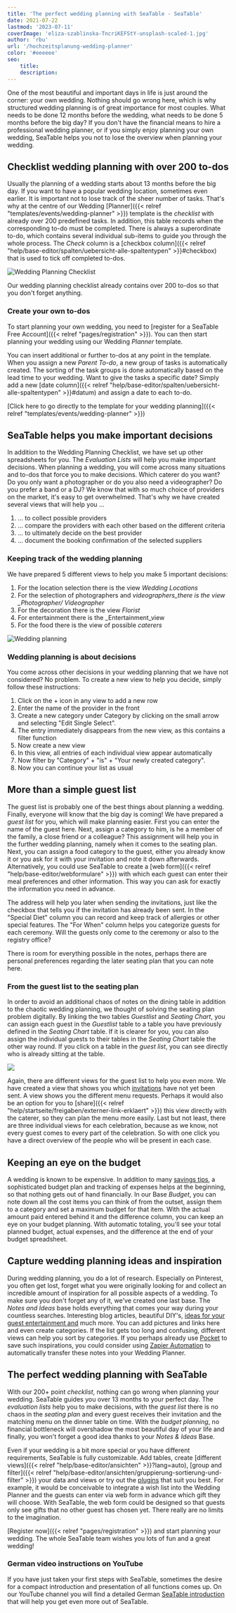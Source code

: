 ```yaml
---
title: 'The perfect wedding planning with SeaTable - SeaTable'
date: 2021-07-22
lastmod: '2023-07-11'
coverImage: 'eliza-szablinska-TncriKEFStY-unsplash-scaled-1.jpg'
author: 'rbu'
url: '/hochzeitsplanung-wedding-planner'
color: '#eeeeee'
seo:
    title:
    description:
---
```


One of the most beautiful and important days in life is just around the corner: your own wedding. Nothing should go wrong here, which is why structured wedding planning is of great importance for most couples. What needs to be done 12 months before the wedding, what needs to be done 5 months before the big day? If you don't have the financial means to hire a professional wedding planner, or if you simply enjoy planning your own wedding, SeaTable helps you not to lose the overview when planning your wedding.

## Checklist wedding planning with over 200 to-dos

Usually the planning of a wedding starts about 13 months before the big day. If you want to have a popular wedding location, sometimes even earlier. It is important not to lose track of the sheer number of tasks. That's why at the centre of our Wedding [Planner]({{< relref "templates/events/wedding-planner" >}}) template is the _checklist_ with already over 200 predefined tasks. In addition, this table records when the corresponding to-do must be completed. There is always a superordinate to-do, which contains several individual sub-items to guide you through the whole process. The _Check_ column is a [checkbox column]({{< relref "help/base-editor/spalten/uebersicht-alle-spaltentypen" >}}#checkbox) that is used to tick off completed to-dos.

![Wedding Planning Checklist](wedding-more-than-200-todos.png)

Our wedding planning checklist already contains over 200 to-dos so that you don't forget anything.

### Create your own to-dos

To start planning your own wedding, you need to [register for a SeaTable Free Account]({{< relref "pages/registration" >}}). You can then start planning your wedding using our Wedding _Planner_ template.

You can insert additional or further to-dos at any point in the template. When you assign a new _Parent To-do_, a new group of tasks is automatically created. The sorting of the task groups is done automatically based on the lead time to your wedding. Want to give the tasks a specific date? Simply add a new [date column]({{< relref "help/base-editor/spalten/uebersicht-alle-spaltentypen" >}}#datum) and assign a date to each to-do.

[Click here to go directly to the template for your wedding planning]({{< relref "templates/events/wedding-planner" >}})

## SeaTable helps you make important decisions

In addition to the Wedding Planning Checklist, we have set up other spreadsheets for you. The _Evaluation Lists_ will help you make important decisions. When planning a wedding, you will come across many situations and to-dos that force you to make decisions. Which caterer do you want? Do you only want a photographer or do you also need a videographer? Do you prefer a band or a DJ? We know that with so much choice of providers on the market, it's easy to get overwhelmed. That's why we have created several views that will help you ...

1. ... to collect possible providers
2. ... compare the providers with each other based on the different criteria
3. ... to ultimately decide on the best provider
4. ... document the booking confirmation of the selected suppliers

### Keeping track of the wedding planning

We have prepared 5 different views to help you make 5 important decisions:

1. For the location selection there is the view _Wedding Locations_
2. For the selection of photographers and _videographers_there is the view \_Photographer/ Videographer_
3. For the decoration there is the view _Florist_
4. For entertainment there is the \_Entertainment_view
5. For the food there is the view of possible _caterers_

![Wedding planning](Bildschirmfoto-2021-07-13-um-13.46.17-1.png)

### Wedding planning is about decisions

You come across other decisions in your wedding planning that we have not considered? No problem. To create a new view to help you decide, simply follow these instructions:

1. Click on the + icon in any view to add a new row
2. Enter the name of the provider in the front
3. Create a new category under Category by clicking on the small arrow and selecting "Edit Single Select".
4. The entry immediately disappears from the new view, as this contains a filter function
5. Now create a new view
6. In this view, all entries of each individual view appear automatically
7. Now filter by "Category" + "is" + "Your newly created category".
8. Now you can continue your list as usual

## More than a simple guest list

The guest list is probably one of the best things about planning a wedding. Finally, everyone will know that the big day is coming! We have prepared a _guest list_ for you, which will make planning easier. First you can enter the name of the guest here. Next, assign a category to him, is he a member of the family, a close friend or a colleague? This assignment will help you in the further wedding planning, namely when it comes to the seating plan. Next, you can assign a food category to the guest, either you already know it or you ask for it with your invitation and note it down afterwards. Alternatively, you could use SeaTable to create a [web form]({{< relref "help/base-editor/webformulare" >}}) with which each guest can enter their meal preferences and other information. This way you can ask for exactly the information you need in advance.

The address will help you later when sending the invitations, just like the checkbox that tells you if the invitation has already been sent. In the "Special Diet" column you can record and keep track of allergies or other special features. The "For When" column helps you categorize guests for each ceremony. Will the guests only come to the ceremony or also to the registry office?

There is room for everything possible in the notes, perhaps there are personal preferences regarding the later seating plan that you can note here.

### From the guest list to the seating plan

In order to avoid an additional chaos of notes on the dining table in addition to the chaotic wedding planning, we thought of solving the seating plan problem digitally. By linking the two tables _Guestlist_ and _Seating Chart_, you can assign each guest in the _Guestlist_ table to a table you have previously defined in the _Seating Chart_ table. If it is clearer for you, you can also assign the individual guests to their tables in the _Seating Chart_ table the other way round. If you click on a table in the _guest list_, you can see directly who is already sitting at the table.

![](Bildschirmfoto-2021-07-13-um-14.29.48.png)

Again, there are different views for the guest list to help you even more. We have created a view that shows you which [invitations](https://www.pinterest.de/mhochzeitsdeko/einladungenskarten-hochzeit/) have not yet been sent. A view shows you the different menu requests. Perhaps it would also be an option for you to [share]({{< relref "help/startseite/freigaben/externer-link-erklaert" >}}) this view directly with the caterer, so they can plan the menu more easily. Last but not least, there are three individual views for each celebration, because as we know, not every guest comes to every part of the celebration. So with one click you have a direct overview of the people who will be present in each case.

## Keeping an eye on the budget

A wedding is known to be expensive. In addition to many [savings tips](https://www.weddingstyle.de/spartipps-hochzeit/), a sophisticated budget plan and tracking of expenses helps at the beginning, so that nothing gets out of hand financially. In our Base _Budget_, you can note down all the cost items you can think of from the outset, assign them to a category and set a maximum budget for that item. With the actual amount paid entered behind it and the difference column, you can keep an eye on your budget planning. With automatic totaling, you'll see your total planned budget, actual expenses, and the difference at the end of your budget spreadsheet.

## Capture wedding planning ideas and inspiration

During wedding planning, you do a lot of research. Especially on Pinterest, you often get lost, forget what you were originally looking for and collect an incredible amount of inspiration for all possible aspects of a wedding. To make sure you don't forget any of it, we've created one last base. The _Notes and Ideas_ base holds everything that comes your way during your countless searches. Interesting blog articles, beautiful DIY's, [ideas for your guest entertainment and](http://the-little-wedding-corner.de/10-ideen-fuer-die-beschaeftigung-und-unterhaltung-eurer-gaeste-auf-der-hochzeit/) much more. You can add pictures and links here and even create categories. If the list gets too long and confusing, different views can help you sort by categories. If you perhaps already use [Pocket](https://getpocket.com/) to save such inspirations, you could consider using [Zapier Automation](https://zapier.com/apps/seatable/integrations/pocket) to automatically transfer these notes into your Wedding Planner.

## The perfect wedding planning with SeaTable

With our 200+ point _checklist_, nothing can go wrong when planning your wedding. SeaTable guides you over 13 months to your perfect day. The _evaluation lists_ help you to make decisions, with the _guest list_ there is no chaos in the _seating plan_ and every guest receives their invitation and the matching menu on the dinner table on time. With the _budget planning_, no financial bottleneck will overshadow the most beautiful day of your life and finally, you won't forget a good idea thanks to your _Notes & Ideas_ Base.

Even if your wedding is a bit more special or you have different requirements, SeaTable is fully customizable. Add tables, create [different views]({{< relref "help/base-editor/ansichten" >}}?lang=auto), [group and filter]({{< relref "help/base-editor/ansichten/gruppierung-sortierung-und-filter" >}}) your data and views or try out the [plugins](https://seatable.io/en/docs/handbuch/schnelleinstieg/erweiterungen/?lang=auto) that suit you best. For example, it would be conceivable to integrate a wish list into the Wedding Planner and the guests can enter via web form in advance which gift they will choose. With SeaTable, the web form could be designed so that guests only see gifts that no other guest has chosen yet. There really are no limits to the imagination.

[Register now]({{< relref "pages/registration" >}}) and start planning your wedding. The whole SeaTable team wishes you lots of fun and a great wedding!

### German video instructions on YouTube

If you have just taken your first steps with SeaTable, sometimes the desire for a compact introduction and presentation of all functions comes up. On our YouTube channel you will find a detailed German [SeaTable introduction](https://www.youtube.com/channel/UCnkzwl8TED0AWo9QCjZv1cA) that will help you get even more out of SeaTable.
